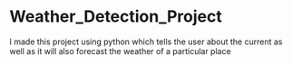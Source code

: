 # Weather_Detection_Project
I made this project using python which tells the user about the current as well as it will also forecast the weather of a particular place
